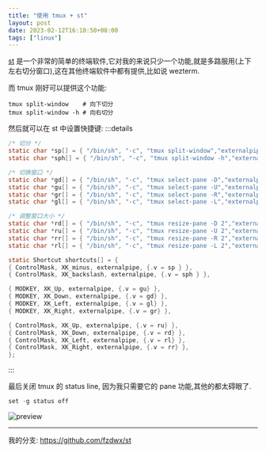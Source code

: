 ```yaml
---
title: "使用 tmux + st"
layout: post
date: 2023-02-12T16:10:50+08:00
tags: ["linux"]
---
```


[st](https://st.suckless.org/) 是一个非常的简单的终端软件,它对我的来说只少一个功能,就是多路服用(上下左右切分窗口),这在其他终端软件中都有提供,比如说 wezterm.

而 tmux 刚好可以提供这个功能:

```shell
tmux split-window    # 向下切分
tmux split-window -h # 向右切分
```

然后就可以在 st 中设置快捷键:
:::details
```c
/* 切分 */
static char *sp[] = { "/bin/sh", "-c", "tmux split-window","externalpipe", NULL };
static char *sph[] = { "/bin/sh", "-c", "tmux split-window -h","externalpipe", NULL };

/* 切换窗口 */
static char *gd[] = { "/bin/sh", "-c", "tmux select-pane -D","externalpipe", NULL };
static char *gu[] = { "/bin/sh", "-c", "tmux select-pane -U","externalpipe", NULL };
static char *gr[] = { "/bin/sh", "-c", "tmux select-pane -R","externalpipe", NULL };
static char *gl[] = { "/bin/sh", "-c", "tmux select-pane -L","externalpipe", NULL };

/* 调整窗口大小 */
static char *rd[] = { "/bin/sh", "-c", "tmux resize-pane -D 2","externalpipe", NULL };
static char *ru[] = { "/bin/sh", "-c", "tmux resize-pane -U 2","externalpipe", NULL };
static char *rr[] = { "/bin/sh", "-c", "tmux resize-pane -R 2","externalpipe", NULL };
static char *rl[] = { "/bin/sh", "-c", "tmux resize-pane -L 2","externalpipe", NULL };

static Shortcut shortcuts[] = {
{ ControlMask, XK_minus, externalpipe, {.v = sp } },
{ ControlMask, XK_backslash, externalpipe, {.v = sph } },

{ MODKEY, XK_Up, externalpipe, {.v = gu} },
{ MODKEY, XK_Down, externalpipe, {.v = gd} },
{ MODKEY, XK_Left, externalpipe, {.v = gl} },
{ MODKEY, XK_Right, externalpipe, {.v = gr} },

{ ControlMask, XK_Up, externalpipe, {.v = ru} },
{ ControlMask, XK_Down, externalpipe, {.v = rd} },
{ ControlMask, XK_Left, externalpipe, {.v = rl} },
{ ControlMask, XK_Right, externalpipe, {.v = rr} },
};
```
:::

最后关闭 tmux 的 status line, 因为我只需要它的 pane 功能,其他的都太碍眼了.
```c
set -g status off
```


![preview](https://user-images.githubusercontent.com/65269574/218301130-4e361459-e366-4793-b94f-a8b4b07a47e4.gif)

----

我的分支: https://github.com/fzdwx/st
